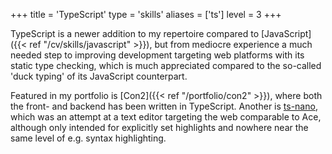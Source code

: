 +++
title = 'TypeScript'
type = 'skills'
aliases = ['ts']
level = 3
+++

TypeScript is a newer addition to my repertoire compared to [JavaScript]({{< ref "/cv/skills/javascript" >}}), but from mediocre experience a much needed step to improving development targeting web platforms with its static type checking, which is much appreciated compared to the so-called 'duck typing' of its JavaScript counterpart.

Featured in my portfolio is [Con2]({{< ref "/portfolio/con2" >}}), where both the front- and backend has been written in TypeScript. Another is [ts-nano](https://github.com/s1gtrap/ts-nano), which was an attempt at a text editor targeting the web comparable to Ace, although only intended for explicitly set highlights and nowhere near the same level of e.g. syntax highlighting.

